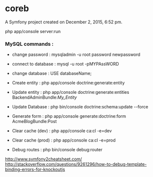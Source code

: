 coreb
=====

A Symfony project created on December 2, 2015, 6:52 pm.


php app/console server:run


### MySQL commands :
- change password : mysqladmin -u root password newpassword
- connect to database : mysql -u root -pMYPAssWORD
- change database : USE databaseName;



- Create entity : php app/console doctrine:generate:entity
- Update entity : php app/console doctrine:generate:entities BackendAdminBundle:_My_Entity_

- Update Database : php bin/console doctrine:schema:update --force
- Generate form : php app/console generate:doctrine:form AcmeBlogBundle:Post
- Clear cache (dev) : php app/console ca:cl -e=dev
- Clear cache (prod) : php app/console ca:cl -e=prod
- Debug routes : php bin/console debug:router


http://www.symfony2cheatsheet.com/
http://stackoverflow.com/questions/9261296/how-to-debug-template-binding-errors-for-knockoutjs
